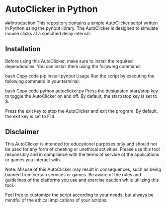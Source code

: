 # AutoClicker in Python
##Introduction
This repository contains a simple AutoClicker script written in Python using the pynput library. The AutoClicker is designed to simulate mouse clicks at a specified delay interval.

## Installation
Before using this AutoClicker, make sure to install the required dependencies. You can install them using the following command:

bash
Copy code
pip install pynput
Usage
Run the script by executing the following command in your terminal:

bash
Copy code
python autoclicker.py
Press the designated start/stop key to toggle the AutoClicker on and off. By default, the start/stop key is set to $.

Press the exit key to stop the AutoClicker and exit the program. By default, the exit key is set to F14.

## Disclaimer
This AutoClicker is intended for educational purposes only and should not be used for any form of cheating or unethical activities. Please use this tool responsibly and in compliance with the terms of service of the applications or games you interact with.

Note: Misuse of this AutoClicker may result in consequences, such as being banned from certain services or games. Be aware of the rules and guidelines of the platforms you use and exercise caution while utilizing this tool.

Feel free to customize the script according to your needs, but always be mindful of the ethical implications of your actions.
